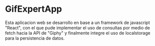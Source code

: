 # GifExpertApp
Esta aplicacion web se desarrollo en base a un framework de javascript "React", con el que
pude implementar el uso de consultas por medio de fetch hacia la API de "Giphy" y finalmente integre el uso de localstorage para la persistencia de datos.  
